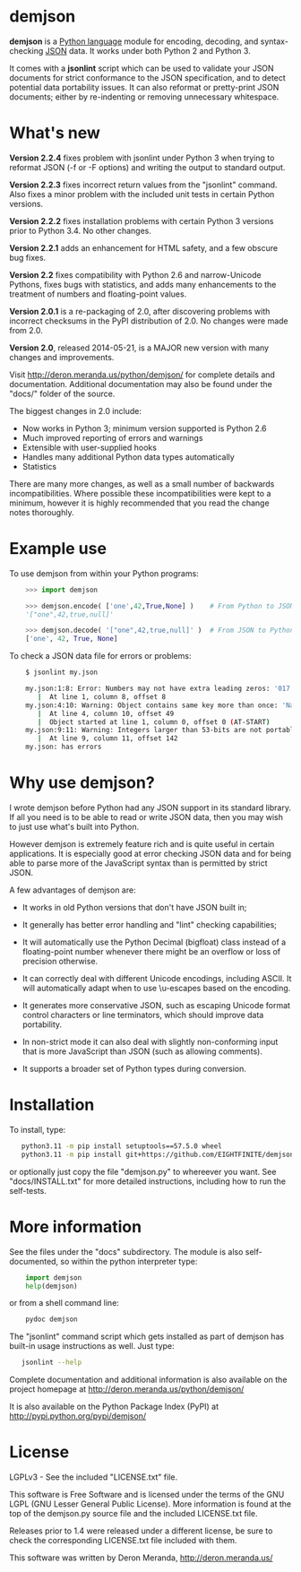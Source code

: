 demjson
=======

<b>demjson</b> is a [Python language](http://python.org/) module for
encoding, decoding, and syntax-checking [JSON](http://json.org/)
data.  It works under both Python 2 and Python 3.

It comes with a <b>jsonlint</b> script which can be used to validate
your JSON documents for strict conformance to the JSON specification,
and to detect potential data portability issues.  It can also reformat
or pretty-print JSON documents; either by re-indenting or removing
unnecessary whitespace.


What's new
==========

<b>Version 2.2.4</b> fixes problem with jsonlint under Python 3 when
trying to reformat JSON (-f or -F options) and writing the output to
standard output.

<b>Version 2.2.3</b> fixes incorrect return values from the "jsonlint"
command.  Also fixes a minor problem with the included unit tests in
certain Python versions.

<b>Version 2.2.2</b> fixes installation problems with certain Python 3
versions prior to Python 3.4.  No other changes.

<b>Version 2.2.1</b> adds an enhancement for HTML safety, and a few
obscure bug fixes.

<b>Version 2.2</b> fixes compatibility with Python 2.6 and
narrow-Unicode Pythons, fixes bugs with statistics, and adds many
enhancements to the treatment of numbers and floating-point values.

<b>Version 2.0.1</b> is a re-packaging of 2.0, after discovering
problems with incorrect checksums in the PyPI distribution of 2.0.  No
changes were made from 2.0.

<b>Version 2.0</b>, released 2014-05-21, is a MAJOR new version with many
changes and improvements.

Visit http://deron.meranda.us/python/demjson/ for complete details
and documentation.  Additional documentation may also be found
under the "docs/" folder of the source.

The biggest changes in 2.0 include:

  * Now works in Python 3; minimum version supported is Python 2.6
  * Much improved reporting of errors and warnings
  * Extensible with user-supplied hooks
  * Handles many additional Python data types automatically
  * Statistics

There are many more changes, as well as a small number of backwards
incompatibilities.  Where possible these incompatibilities were kept
to a minimum, however it is highly recommended that you read the
change notes thoroughly.


Example use
===========

To use demjson from within your Python programs:

```python
    >>> import demjson

    >>> demjson.encode( ['one',42,True,None] )    # From Python to JSON
    '["one",42,true,null]'

    >>> demjson.decode( '["one",42,true,null]' )  # From JSON to Python
    ['one', 42, True, None]
```

To check a JSON data file for errors or problems:

```bash
    $ jsonlint my.json

    my.json:1:8: Error: Numbers may not have extra leading zeros: '017'
       |  At line 1, column 8, offset 8
    my.json:4:10: Warning: Object contains same key more than once: 'Name'
       |  At line 4, column 10, offset 49
       |  Object started at line 1, column 0, offset 0 (AT-START)
    my.json:9:11: Warning: Integers larger than 53-bits are not portable
       |  At line 9, column 11, offset 142
    my.json: has errors
```


Why use demjson?
================

I wrote demjson before Python had any JSON support in its standard
library.  If all you need is to be able to read or write JSON data,
then you may wish to just use what's built into Python.

However demjson is extremely feature rich and is quite useful in
certain applications.  It is especially good at error checking
JSON data and for being able to parse more of the JavaScript syntax
than is permitted by strict JSON.

A few advantages of demjson are:

 * It works in old Python versions that don't have JSON built in;

 * It generally has better error handling and "lint" checking capabilities;

 * It will automatically use the Python Decimal (bigfloat) class
   instead of a floating-point number whenever there might be an
   overflow or loss of precision otherwise.

 * It can correctly deal with different Unicode encodings, including ASCII.
   It will automatically adapt when to use \u-escapes based on the encoding.

 * It generates more conservative JSON, such as escaping Unicode
   format control characters or line terminators, which should improve
   data portability.

 * In non-strict mode it can also deal with slightly non-conforming
   input that is more JavaScript than JSON (such as allowing comments).

 * It supports a broader set of Python types during conversion.


Installation
============

To install, type:

```bash
   python3.11 -m pip install setuptools==57.5.0 wheel
   python3.11 -m pip install git+https://github.com/EIGHTFINITE/demjson.git@master
```

or optionally just copy the file "demjson.py" to whereever you want.
See "docs/INSTALL.txt" for more detailed instructions, including how
to run the self-tests.


More information
================

See the files under the "docs" subdirectory.  The module is also
self-documented, so within the python interpreter type:

```python
    import demjson
    help(demjson)
```

or from a shell command line:

```bash
    pydoc demjson
```

The "jsonlint" command script which gets installed as part of demjson
has built-in usage instructions as well.  Just type:

```bash
   jsonlint --help
```

Complete documentation and additional information is also available on
the project homepage at http://deron.meranda.us/python/demjson/

It is also available on the Python Package Index (PyPI) at
http://pypi.python.org/pypi/demjson/


License
=======

LGPLv3 - See the included "LICENSE.txt" file.

This software is Free Software and is licensed under the terms of the
GNU LGPL (GNU Lesser General Public License).  More information is
found at the top of the demjson.py source file and the included
LICENSE.txt file.

Releases prior to 1.4 were released under a different license, be
sure to check the corresponding LICENSE.txt file included with them.

This software was written by Deron Meranda, http://deron.meranda.us/

